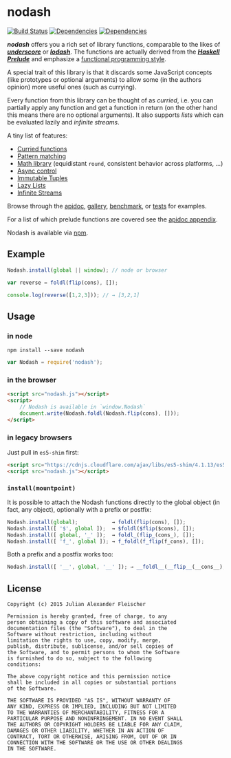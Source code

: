 nodash
======

[![Build Status](https://travis-ci.org/scravy/nodash.svg?branch=master)](https://travis-ci.org/scravy/nodash)
[![Dependencies](https://david-dm.org/scravy/nodash.svg)](https://david-dm.org/scravy/nodash#info=dependencies&view=table)
[![Dependencies](https://david-dm.org/scravy/nodash/dev-status.svg)](https://david-dm.org/scravy/nodash#info=devDependencies&view=table)


***nodash*** offers you a rich set of library functions, comparable to
the likes of [***underscore***](http://underscorejs.org/)
or [***lodash***](https://lodash.com/).
The functions are actually derived
from the [***Haskell Prelude***](https://hackage.haskell.org/package/base-4.7.0.0/docs/Prelude.html)
and emphasize a [functional programming style](https://www.cs.cmu.edu/~crary/819-f09/Backus78.pdf).

A special trait of this library is that it discards some JavaScript concepts
(like prototypes or optional arguments) to allow some (in the authors opinion)
more useful ones (such as currying).

Every function from this library can be thought of as *curried*, i.e. you can
partially apply any function and get a function in return (on the other hand this
means there are no optional arguments). It also supports *lists* which can be
evaluated lazily and *infinite streams*.

A tiny list of features:

- [Curried functions](https://scravy.github.io/nodash/apidoc.html#f-curried)
- [Pattern matching](https://scravy.github.io/nodash/apidoc.html#g-Pattern)
- [Math library](https://scravy.github.io/nodash/apidoc.html#g-Math)
  (equidistant `round`, consistent behavior across platforms, ...)
- [Async control](https://scravy.github.io/nodash/apidoc.html#g-Control)
- [Immutable Tuples](https://scravy.github.io/nodash/apidoc.html#g-Tuple)
- [Lazy Lists](https://scravy.github.io/nodash/apidoc.html#g-List)
- [Infinite Streams](https://scravy.github.io/nodash/apidoc.html#g-Stream)

Browse through the
 [apidoc](https://scravy.github.io/nodash/apidoc.html),
 [gallery](https://scravy.github.io/nodash/examples.html), [benchmark](https://github.com/scravy/nodash/tree/master/benchmark/index.js), or
 [tests](https://github.com/scravy/nodash/tree/master/test) for examples.

For a list of which prelude functions are covered see the
[apidoc appendix](http://scravy.github.io/nodash/apidoc.html#Appendix).

Nodash is available via [npm](https://www.npmjs.com/package/nodash).


Example
-------

```JavaScript
Nodash.install(global || window); // node or browser

var reverse = foldl(flip(cons), []);

console.log(reverse([1,2,3])); // → [3,2,1]
```


Usage
-----

### in node

```
npm install --save nodash
```

```JavaScript
var Nodash = require('nodash');
```


### in the browser

```HTML
<script src="nodash.js"></script>
<script>
    // Nodash is available in `window.Nodash`
    document.write(Nodash.foldl(Nodash.flip(cons), []));
</script>
```


### in legacy browsers

Just pull in `es5-shim` first:

```HTML
<script src="https://cdnjs.cloudflare.com/ajax/libs/es5-shim/4.1.13/es5-shim.js"></script>
<script src="nodash.js"></script>
```


### `install(mountpoint)`

It is possible to attach the Nodash functions directly
to the global object (in fact, any object), optionally
with a prefix or postfix:

```JavaScript
Nodash.install(global);           → foldl(flip(cons), []);
Nodash.install([ '$', global ]);  → $foldl($flip($cons), []);
Nodash.install([ global, '_' ]);  → foldl_(flip_(cons_), []);
Nodash.install([ 'f_', global ]); → f_foldl(f_flip(f_cons), []);
```

Both a prefix and a postfix works too:

```JavaScript
Nodash.install([ '__', global, '__' ]); → __foldl__(__flip__(__cons__), []);
```


License
-------

    Copyright (c) 2015 Julian Alexander Fleischer

    Permission is hereby granted, free of charge, to any
    person obtaining a copy of this software and associated
    documentation files (the "Software"), to deal in the
    Software without restriction, including without
    limitation the rights to use, copy, modify, merge,
    publish, distribute, sublicense, and/or sell copies of
    the Software, and to permit persons to whom the Software
    is furnished to do so, subject to the following
    conditions:

    The above copyright notice and this permission notice
    shall be included in all copies or substantial portions
    of the Software.

    THE SOFTWARE IS PROVIDED "AS IS", WITHOUT WARRANTY OF
    ANY KIND, EXPRESS OR IMPLIED, INCLUDING BUT NOT LIMITED
    TO THE WARRANTIES OF MERCHANTABILITY, FITNESS FOR A
    PARTICULAR PURPOSE AND NONINFRINGEMENT. IN NO EVENT SHALL
    THE AUTHORS OR COPYRIGHT HOLDERS BE LIABLE FOR ANY CLAIM,
    DAMAGES OR OTHER LIABILITY, WHETHER IN AN ACTION OF
    CONTRACT, TORT OR OTHERWISE, ARISING FROM, OUT OF OR IN
    CONNECTION WITH THE SOFTWARE OR THE USE OR OTHER DEALINGS
    IN THE SOFTWARE.

